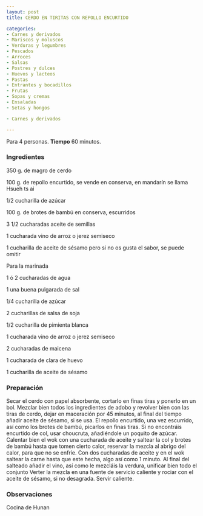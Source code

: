 ```yaml
---
layout: post
title: CERDO EN TIRITAS CON REPOLLO ENCURTIDO

categories:
- Carnes y derivados
- Mariscos y moluscos
- Verduras y legumbres
- Pescados
- Arroces
- Salsas
- Postres y dulces
- Huevos y lacteos
- Pastas
- Entrantes y bocadillos
- Frutas
- Sopas y cremas
- Ensaladas
- Setas y hongos

- Carnes y derivados

---
```

Para 4 personas.
<b>Tiempo</b> 60 minutos.

<h3>Ingredientes</h3>

350 g. de magro de cerdo

100 g. de repollo encurtido, se vende en conserva, en mandarín se llama Hsueh ts ai

1/2 cucharilla de azúcar

100 g. de brotes de bambú en conserva, escurridos

3 1/2 cucharadas aceite de semillas

1 cucharada vino de arroz o jerez semiseco

1 cucharilla de aceite de sésamo pero si no os gusta el sabor, se puede omitir

Para la marinada

1 ó 2 cucharadas de agua

1 una buena pulgarada de sal

1/4 cucharilla de azúcar

2 cucharillas de salsa de soja

1/2 cucharilla de pimienta blanca

1 cucharada vino de arroz o jerez semiseco

2 cucharadas de maicena

1 cucharada de clara de huevo

1 cucharilla de aceite de sésamo

<h3>Preparación</h3>

Secar el cerdo con papel absorbente, cortarlo en finas tiras y ponerlo en un bol. Mezclar bien todos los ingredientes de adobo y revolver bien con las tiras de cerdo, dejar en maceración por 45 minutos, al final del tiempo añadir aceite de sésamo, si se usa. El repollo encurtido, una vez escurrido, así como los brotes de bambú, picarlos en finas tiras. Si no encontráis encurtido de col, usar choucruta, añadiéndole un poquito de azúcar. Calentar bien el wok con una cucharada de aceite y saltear la col y brotes de bambú hasta que tomen cierto calor, reservar la mezcla al abrigo del calor, para que no se enfríe. Con dos cucharadas de aceite y en el wok saltear la carne hasta que este hecha, algo así como 1 minuto. Al final del salteado añadir el vino, así como le mezcláis la verdura, unificar bien todo el conjunto Verter la mezcla en una fuente de servicio caliente y rociar con el aceite de sésamo, si no desagrada. Servir caliente.

<h3>Observaciones</h3>

Cocina de Hunan

